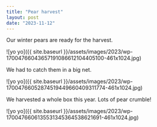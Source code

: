 ```yaml
---
title: "Pear harvest"
layout: post
date: "2023-11-12"
---
```


Our winter pears are ready for the harvest.

![yo yo]({{ site.baseurl }}/assets/images/2023/wp-17004766043657191086612104405100-461x1024.jpg)

We had to catch them in a big net.

![yo yo]({{ site.baseurl }}/assets/images/2023/wp-17004766052874519449660409311774-461x1024.jpg)

We harvested a whole box this year. Lots of pear crumble!

![yo yo]({{ site.baseurl }}/assets/images/2023/wp-1700476606135531345364538621691-461x1024.jpg)
